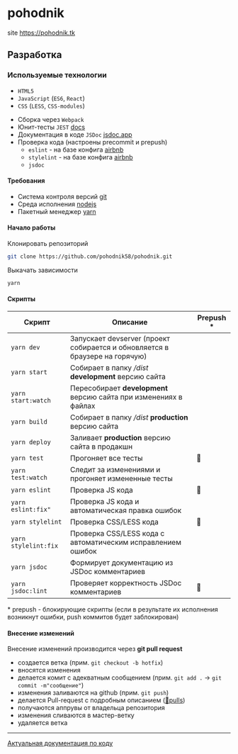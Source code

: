 # pohodnik

site <https://pohodnik.tk>

## Разработка
### Используемые технологии
* `HTML5`
* `JavaScript` (`ES6`, `React`)
* `CSS` (`LESS`, `CSS-modules`)

- Сборка через `Webpack`
- Юнит-тесты `JEST` [docs](https://jestjs.io/docs/en/using-matchers)
- Документация в коде `JSDoc` [jsdoc.app](https://jsdoc.app/)
- Проверка кода (настроены precommit и prepush)
    - `eslint` - на базе конфига [airbnb](https://github.com/airbnb/javascript)
    - `stylelint` - на базе конфига [airbnb](https://github.com/airbnb/css)
    - `jsdoc`
 
 
 #### Требования
 * Система контроля версий [git](https://git-scm.com/)
 * Среда исполнения [nodejs](https://nodejs.org/ru/)
 * Пакетный менеджер [yarn](https://yarnpkg.com/lang/ru/)
 
 #### Начало работы
 Клонировать репозиторий
 ```bash
git clone https://github.com/pohodnik58/pohodnik.git
 ```

Выкачать зависимости
 ```bash
yarn
 ```
 #### Скрипты
 Скрипт | Описание | Prepush *
 ------------ | ------------- | -------------
`yarn dev` | Запускает devserver (проект собирается и обновляется в браузере на горячую) | 
`yarn start` | Собирает в папку _/dist_ **development** версию сайта | 
`yarn start:watch` | Пересобирает **development** версию сайта при изменениях в файлах | 
`yarn build` | Собирает в папку _/dist_ **production** версию сайта | 
`yarn deploy` | Заливает **production** версию сайта в продакшн | 
`yarn test` | Прогоняет все тесты | :stop_sign:
`yarn test:watch` | Следит за изменениями и прогоняет измененные тесты | 
`yarn eslint` | Проверка JS кода | :stop_sign:
`yarn eslint:fix"` | Проверка JS кода и автоматическая правка ошибок | 
`yarn stylelint` | Проверка CSS/LESS кода | :stop_sign:
`yarn stylelint:fix` |  Проверка CSS/LESS кода с автоматическим исправлением ошибок | 
`yarn jsdoc` | Формирует документацию из JSDoc комментариев | 
`yarn jsdoc:lint` | Проверяет корректность JSDoc комментариев | :stop_sign:


 \* prepush - блокирующие скрипты (если в результате их исполнения возникнут ошибки, push коммитов будет заблокирован)
 
 
 #### Внесение изменений
 Внесение изменений производится через **git pull request**
 * создается ветка (прим. `git checkout -b hotfix`)
 * вносятся изменения
 * делается комит с адекватным сообщением (прим. `git add .` → `git commit -m"сообщение"`)
 * изменения заливаются на github (прим. `git push`)
 * делается Pull-request с подробным описанием ([:link:pulls](https://github.com/pohodnik58/pohodnik/pulls))
 * получаются аппрувы от владельца репозитория
 * изменения сливаются в мастер-ветку
 * удаляется ветка
 
 
 
---
[Актуальная документация по коду](docs/docs.md)
